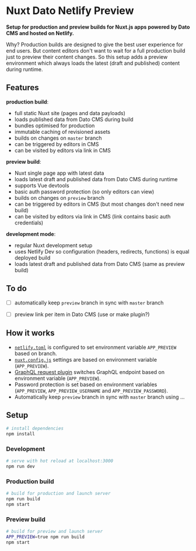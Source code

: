# Nuxt Dato Netlify Preview

**Setup for production and preview builds for Nuxt.js apps powered by Dato CMS and hosted on Netlify.**

Why? Production builds are designed to give the best user experience for end users.
But content editors don't want to wait for a full production build just to preview their content changes.
So this setup adds a preview environment which always loads the latest (draft and published) content during runtime.


## Features

**production build**: 
- full static Nuxt site (pages and data payloads)
- loads published data from Dato CMS during build
- bundles optimised for production
- immutable caching of revisioned assets
- builds on changes on `master` branch
- can be triggered by editors in CMS
- can be visited by editors via link in CMS

**preview build**:
- Nuxt single page app with latest data
- loads latest draft and published data from Dato CMS during runtime
- supports Vue devtools
- basic auth password protection (so only editors can view)
- builds on changes on `preview` branch
- can be triggered by editors in CMS (but most changes don't need new build)
- can be visited by editors via link in CMS (link contains basic auth credentials)

**development mode**:
- regular Nuxt development setup
- uses Netlify Dev so configuration (headers, redirects, functions) is equal deployed build
- loads latest draft and published data from Dato CMS (same as preview build)


## To do

- [ ] automatically keep `preview` branch in sync with `master` branch
- [ ] preview link per item in Dato CMS (use or make plugin?)


## How it works

- [`netlify.toml`](netlify.toml) is configured to set environment variable `APP_PREVIEW` based on branch.
- [`nuxt.config.js`](nuxt.config.js) settings are based on environment variable (`APP_PREVIEW`).
- [GraphQL request plugin](src/plugins/graphql-request.js) switches GraphQL endpoint based on environment variable (`APP_PREVIEW`).
- Password protection is set based on environment variables (`APP_PREVIEW`, `APP_PREVIEW_USERNAME` and `APP_PREVIEW_PASSWORD`).
- Automatically keep `preview` branch in sync with `master` branch using ...


## Setup

```bash
# install dependencies
npm install
```

### Development

```bash
# serve with hot reload at localhost:3000
npm run dev
```

### Production build

```bash
# build for production and launch server
npm run build
npm start
```

### Preview build

```bash
# build for preview and launch server
APP_PREVIEW=true npm run build
npm start
```
